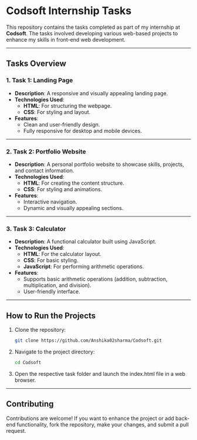# Codsoft Internship Tasks

This repository contains the tasks completed as part of my internship at **Codsoft**. The tasks involved developing various web-based projects to enhance my skills in front-end web development.

---

## Tasks Overview

### 1. **Task 1: Landing Page**
   - **Description**: A responsive and visually appealing landing page.
   - **Technologies Used**: 
     - **HTML**: For structuring the webpage.
     - **CSS**: For styling and layout.
   - **Features**:
     - Clean and user-friendly design.
     - Fully responsive for desktop and mobile devices.

---

### 2. **Task 2: Portfolio Website**
   - **Description**: A personal portfolio website to showcase skills, projects, and contact information.
   - **Technologies Used**: 
     - **HTML**: For creating the content structure.
     - **CSS**: For styling and animations.
   - **Features**:
     - Interactive navigation.
     - Dynamic and visually appealing sections.

---

### 3. **Task 3: Calculator**
   - **Description**: A functional calculator built using JavaScript.
   - **Technologies Used**: 
     - **HTML**: For the calculator layout.
     - **CSS**: For basic styling.
     - **JavaScript**: For performing arithmetic operations.
   - **Features**:
     - Supports basic arithmetic operations (addition, subtraction, multiplication, and division).
     - User-friendly interface.

---

## How to Run the Projects

1. Clone the repository:
   ```bash
   git clone https://github.com/Anshika02sharma/Codsoft.git

 2. Navigate to the project directory:
    ```bash
    cd Codsoft
3. Open the respective task folder and launch the index.html file in a web browser.

---

## Contributing
Contributions are welcome! If you want to enhance the project or add back-end functionality, fork the repository, make your changes, and submit a pull request.


